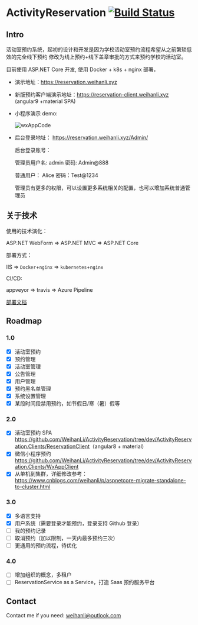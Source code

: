 # ActivityReservation [![Build Status](https://weihanli.visualstudio.com/Pipelines/_apis/build/status/OpenReservation.ReservationServer?branchName=dev)](https://weihanli.visualstudio.com/Pipelines/_build/latest?definitionId=7&branchName=dev)

## Intro

活动室预约系统，起初的设计和开发是因为学校活动室预约流程希望从之前繁琐低效的完全线下预约
修改为线上预约+线下盖章审批的方式来预约学校的活动室。

目前使用 ASP.NET Core 开发, 使用 Docker + k8s + nginx 部署，

- 演示地址：<https://reservation.weihanli.xyz>
- 新版预约客户端演示地址：<https://reservation-client.weihanli.xyz>  (angular9 +material SPA)
- 小程序演示 demo:

  ![wxAppCode](./images/wxAppCode.jpg)

- 后台登录地址： <https://reservation.weihanli.xyz/Admin/>

  后台登录账号：

  管理员用户名: admin 密码: Admin@888

  普通用户： Alice 密码：Test@1234

  管理员有更多的权限，可以设置更多系统相关的配置，也可以增加系统普通管理员

## 关于技术

使用的技术演化：

ASP.NET WebForm => ASP.NET MVC => ASP.NET Core

部署方式：

IIS => `Docker`+`nginx` => `kubernetes`+`nginx`

CI/CD:

appveyor => travis => Azure Pipeline

[部署文档](./docs/README.md)

## Roadmap

### 1.0

- [x] 活动室预约
- [x] 预约管理
- [x] 活动室管理
- [x] 公告管理
- [x] 用户管理
- [x] 预约黑名单管理
- [x] 系统设置管理
- [x] 某段时间段禁用预约，如节假日/寒（暑）假等

### 2.0

- [x] 活动室预约 SPA <https://github.com/WeihanLi/ActivityReservation/tree/dev/ActivityReservation.Clients/ReservationClient>（angular8 + material)
- [x] 微信小程序预约 <https://github.com/WeihanLi/ActivityReservation/tree/dev/ActivityReservation.Clients/WxAppClient>
- [x] 从单机到集群，详细修改参考：<https://www.cnblogs.com/weihanli/p/aspnetcore-migrate-standalone-to-cluster.html>

### 3.0

- [x] 多语言支持
- [x] 用户系统（需要登录才能预约，登录支持 Github 登录）
- [ ] 我的预约记录
- [ ] 取消预约（加以限制，一天内最多预约三次）
- [ ] 更通用的预约流程，待优化

### 4.0

- [ ] 增加组织的概念，多租户
- [ ] ReservationService as a Service，打造 Saas 预约服务平台

## Contact

Contact me if you need: <weihanli@outlook.com>
